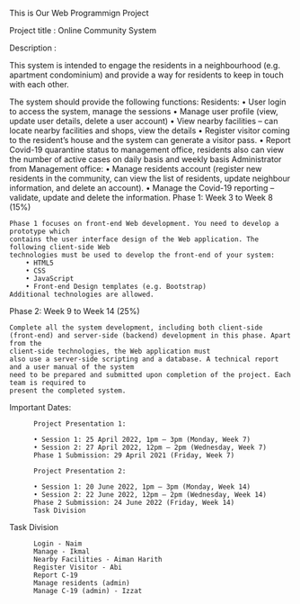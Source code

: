 This is Our Web Programmign Project

Project title : Online Community System

Description :

This system is intended to engage the residents in a neighbourhood (e.g. apartment condominium) and provide a way for residents to keep in touch with each other.

The system should provide the following functions:
          Residents:
              • User login to access the system, manage the sessions
              • Manage user profile (view, update user details, delete a user account)
              • View nearby facilities – can locate nearby facilities and shops, view
              the details
              • Register visitor coming to the resident’s house and the system can
              generate a visitor pass.
              • Report Covid-19 quarantine status to management office, residents also
              can view the number of active cases on daily basis and weekly basis
          Administrator from Management office:
              • Manage residents account (register new residents in the community, can
              view the list of residents, update neighbour information, and delete an
              account).
              • Manage the Covid-19 reporting – validate, update and delete the
              information.
Phase 1: Week 3 to Week 8 (15%)

    Phase 1 focuses on front-end Web development. You need to develop a prototype which
    contains the user interface design of the Web application. The following client-side Web
    technologies must be used to develop the front-end of your system:
        • HTML5
        • CSS
        • JavaScript
        • Front-end Design templates (e.g. Bootstrap)
    Additional technologies are allowed.
Phase 2: Week 9 to Week 14 (25%)

    Complete all the system development, including both client-side (front-end) and server-side (backend) development in this phase. Apart from the 
    client-side technologies, the Web application must
    also use a server-side scripting and a database. A technical report and a user manual of the system
    need to be prepared and submitted upon completion of the project. Each team is required to
    present the completed system.
Important Dates:

          Project Presentation 1:
          
          • Session 1: 25 April 2022, 1pm – 3pm (Monday, Week 7)
          • Session 2: 27 April 2022, 12pm – 2pm (Wednesday, Week 7)
          Phase 1 Submission: 29 April 2021 (Friday, Week 7)

          Project Presentation 2:
          
          • Session 1: 20 June 2022, 1pm – 3pm (Monday, Week 14)
          • Session 2: 22 June 2022, 12pm – 2pm (Wednesday, Week 14)
          Phase 2 Submission: 24 June 2022 (Friday, Week 14)
          Task Division

Task Division

          Login - Naim
          Manage - Ikmal
          Nearby Facilities - Aiman Harith
          Register Visitor - Abi
          Report C-19
          Manage residents (admin) 
          Manage C-19 (admin) - Izzat
